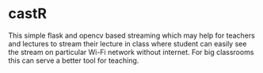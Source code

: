 # castR

This simple flask and opencv based streaming which may help for teachers and lectures to stream their lecture in class
where student can easily see the stream on particular Wi-Fi network without internet. For big classrooms this can serve a better tool for teaching.  
